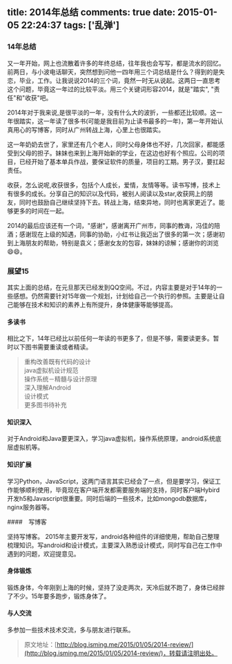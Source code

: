 title: 2014年总结
comments: true
date: 2015-01-05 22:24:37
tags: ['乱弹']
---


### 14年总结

又一年开始，网上也流散着许多的年终总结，往年我也会写写，都是流水的回忆。前两日，与小波电话聊天，突然想到问他一四年用三个词总结是什么？得到的是失恋，毕业，工作。让我说说2014的三个词，竟然一时无从说起。这两日一直思考这个问题，毕竟这一年过的比较平淡。用三个关键词形容2014，就是"踏实", "责任"和"收获"吧。

<!--more-->

2014年对于我来说,是很平淡的一年，没有什么大的波折，一些都还比较顺。这一年很踏实，这一年读了很多书(可能是我目前为止读书最多的一年)，第一年开始认真用心的写博客，同时从广州转战上海，心里上也很踏实。

这一年奶奶去世了，家里还有几个老人，同时父母身体也不好，几次回家，都能感受到父母的担子。妹妹也来到上海开始新的学业，在这边也好有个照应。公司的项目，已经开始了基本单兵作战，要保证软件的质量，项目的工期。男子汉，要扛起责任。

收获，怎么说呢,收获很多，包括个人成长，爱情，友情等等。读书写博，技术上有很多的成长。分享自己的知识以及代码，被别人阅读以及star,收获网上的朋友，同时也鼓励自己继续坚持下去。转战上海，结束异地，同时也离家更近了。能够更多的时间在一起。


2014的最后应该还有一个词，"感谢"，感谢离开广州市，同事的教诲，冯佳的陪酒；感谢现在上级的知遇，同事的协助，小红书让我迈出了很多的第一次；感谢初到上海朋友的帮助，特别是袁义；感谢女友的包容，妹妹的谅解；感谢你的浏览😄😄。


### 展望15

其实上面的总结，在元旦那天已经发到QQ空间。不过，内容主要是对于14年的一些感想。仍然需要针对15年做一个规划，计划给自己一个执行的参照。主要是让自己能够在技术和知识的素养上有所提升，身体健康等能够提高。

#### 多读书

相比之下，14年已经比以前任何一年读的书更多了，但是不够，需要读更多。暂时以下图书需要重读或者精读。

>重构改善既有代码的设计    
>java虚拟机设计规范    
>操作系统－精髓与设计原理   
>深入理解Android    
>设计模式   
>更多图书待补充    

#### 知识深入

对于Android和Java要更深入，学习java虚拟机，操作系统原理，android系统底层虚拟机等。

#### 知识扩展

学习Python，JavaScript，这两门语言其实已经会了一点，但是要学习，保证工作能够顺利使用，毕竟现在客户端开发都需要服务端的支持，同时客户端Hybird开发h5和Javascript很重要。同时后端的一些技术，比如mongodb数据库，nginx服务器等。

####　写博客

坚持写博客。
2015年主要开发写，android各种组件的详细使用，帮助自己整理梳理知识。写android和设计模式，主要深入熟悉设计模式，同时写自己在工作中遇到的问题，欢迎提意见。

#### 身体锻炼

锻炼身体，今年刚到上海的时候，坚持了没走两次，天冷后就不跑了，身体已经胖了不少。15年要多跑步，锻炼身体了。

#### 与人交流

多参加一些技术技术交流，多与朋友进行联系。


>原文地址：[http://blog.isming.me/2015/01/05/2014-review/](http://blog.isming.me/2015/01/05/2014-review/)，转载请注明出处。